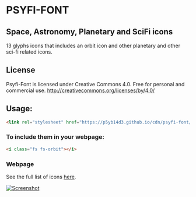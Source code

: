 # PSYFI-FONT
## Space, Astronomy, Planetary and SciFi icons

13 glyphs icons that includes an orbit icon and other planetary and other sci-fi related icons.

## License
Psyfi-Font is licensed under Creative Commons 4.0. Free for personal and commercial use.
http://creativecommons.org/licenses/by/4.0/

## Usage:
```html
<link rel="stylesheet" href="https://p5yb14d3.github.io/cdn/psyfi-font/1.0.0/css/psyfi-font.min.css ">
```
### To include them in your webpage:
```html
<i class="fs fs-orbit"></i>
```
### Webpage
See the full list of icons [here](https://p5yb14d3.github.io/icons/).

[![Screenshot](https://p5yb14d3.github.io/icons/screenshot.JPG)](https://p5yb14d3.github.io/icons/)
